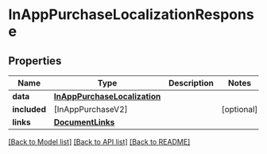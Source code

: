 # InAppPurchaseLocalizationResponse

## Properties
Name | Type | Description | Notes
------------ | ------------- | ------------- | -------------
**data** | [**InAppPurchaseLocalization**](InAppPurchaseLocalization.md) |  | 
**included** | [InAppPurchaseV2] |  | [optional] 
**links** | [**DocumentLinks**](DocumentLinks.md) |  | 

[[Back to Model list]](../README.md#documentation-for-models) [[Back to API list]](../README.md#documentation-for-api-endpoints) [[Back to README]](../README.md)



